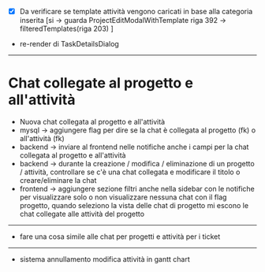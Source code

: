 - [x] Da verificare se template attività vengono caricati in base alla categoria inserita [si -> guarda ProjectEditModalWithTemplate riga 392 -> filteredTemplates(riga 203) ]

- re-render di TaskDetailsDialog

--- 
# Chat collegate al progetto e all'attività
- Nuova chat collegata al progetto e all'attività
- mysql -> aggiungere flag per dire se la chat è collegata al progetto (fk) o all'attività (fk)
- backend -> inviare al frontend nelle notifiche anche i campi per la chat collegata al progetto e all'attività
- backend -> durante la creazione / modifica / eliminazione di un progetto / attività, controllare se c'è una chat collegata e modificare il titolo o creare/eliminare la chat
- frontend -> aggiungere sezione filtri anche nella sidebar con le notifiche per visualizzare solo o non visualizzare nessuna chat con il flag progetto, quando seleziono la vista delle chat di progetto mi escono le chat collegate alle attività del progetto
---

- fare una cosa simile alle chat per progetti e attività per i ticket

---

- sistema annullamento modifica attività in gantt chart


